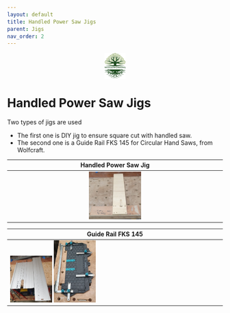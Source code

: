 ```yaml
---
layout: default
title: Handled Power Saw Jigs
parent: Jigs
nav_order: 2
---
```

<center>
<img src="../media/Lignarius.png" width="10%" height="10%" align="middle"/>
</center>

# Handled Power Saw Jigs

Two types of jigs are used
* The first one is  DIY jig to ensure square cut with handled saw. 
* The second one is a Guide Rail FKS 145 for Circular Hand Saws, from Wolfcraft. 


|                                                                                                                                                           Handled Power Saw Jig                                                                                                                                                           |
|:-----------------------------------------------------------------------------------------------------------------------------------------------------------------------------------------------------------------------------------------------------------------------------------------------------------------------------------------:|
| [<img alt="image" height="25%" src="/media/Handled Power Saw Jig.jpg" width="25%"/>](https://garlatti.github.io/media/Handled%20Power%20Saw%20Jig.jpg) |
 


| Guide Rail FKS 145                                                                                                                                                                                                                                                                                                                                         |
|------------------------------------------------------------------------------------------------------------------------------------------------------------------------------------------------------------------------------------------------------------------------------------------------------------------------------------------------------------|
| [<img alt="image" height="20%" src="/media/Wolfcraft FKS 145 Jig.jpg" width="20%"/>](https://garlatti.github.io/media/Wolfcraft%20FKS%20145%20Jig.jpg)  [<img alt="image" height="20%" src="/media/Wolfcraft FKS 145 Jig_1.jpg" width="20%"/>](https://garlatti.github.io/media/Wolfcraft%20FKS%20145%20Jig_1.jpg) |

